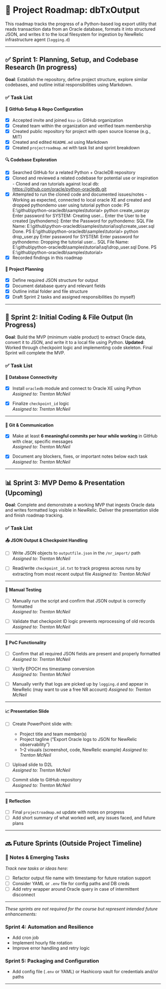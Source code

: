 # 📍 Project Roadmap: dbTxOutput

This roadmap tracks the progress of a Python-based log export utility that reads transaction data from an Oracle database, formats it into structured JSON, and writes it to the local filesystem for ingestion by NewRelic infrastructure agent (`logging.d`)

---

## ✅ Sprint 1: Planning, Setup, and Codebase Research (In progress)

**Goal**: Establish the repository, define project structure, explore similar codebases, and outline initial responsibilities using Markdown.

### ✅ Task List

#### 📁 GitHub Setup & Repo Configuration
- [x] Accepted invite and joined `ksu-is` GitHub organization  
- [x] Created team within the organization and verified team membership  
- [x] Created public repository for project with open source license (e.g., MIT)  
- [x] Created and edited `README.md` using Markdown  
- [x] Created `projectroadmap.md` with task list and sprint breakdown  

#### 🔍 Codebase Exploration
- [x] Searched GitHub for a related Python + OracleDB repository  
- [x] Cloned and reviewed a related codebase for potential use or inspiration
      - Cloned and ran tutorials against local db:  https://github.com/oracle/python-oracledb.git
- [x] Attempted to run the cloned code and documented issues/notes
      - Working as expected, connected to local oracle XE and created and dropped pythondemo user using tutorial python code:
      PS E:\github\python-oracledb\samples\tutorial> python create_user.py
Enter password for SYSTEM: 
Creating user...
Enter the User to be created [pythondemo]:
Enter the Password for pythondemo:
SQL File Name:  E:\github\python-oracledb\samples\tutorial\sql\create_user.sql
Done.
PS E:\github\python-oracledb\samples\tutorial> python drop_user.py
Enter password for SYSTEM:
Enter password for pythondemo:
Dropping the tutorial user...
SQL File Name:  E:\github\python-oracledb\samples\tutorial\sql\drop_user.sql
Done.
PS E:\github\python-oracledb\samples\tutorial>
- [x] Recorded findings in this roadmap  

#### 🧠 Project Planning
- [x] Define required JSON structure for output
- [x] Document database query and relevant fields
- [x] Outline initial folder and file structure
- [x] Draft Sprint 2 tasks and assigned responsibilities (to myself)

---

## 🧩 Sprint 2: Initial Coding & File Output (In Progress)

**Goal**: Build the MVP (minimum viable product) to extract Oracle data, convert it to JSON, and write it to a local file using Python.
**Updated**:  Worked through checkpoint logic and implementing code skeleton.  Final Sprint will complete the MVP.

### ✅ Task List

#### 🔌 Database Connectivity
- [x] Install `oracledb` module and connect to Oracle XE using Python  
  _Assigned to: Trenton McNeil_

- [x] Finalize `checkpoint_id` logic  
  _Assigned to: Trenton McNeil_

---


#### 💬 Git & Communication
- [x] Make at least **6 meaningful commits per hour while working** in GitHub with clear, specific messages  
  _Assigned to: Trenton McNeil_

- [x] Document any blockers, fixes, or important notes below each task  
  _Assigned to: Trenton McNeil_

---



## 📊 Sprint 3: MVP Demo & Presentation (Upcoming)

**Goal**: Complete and demonstrate a working MVP that ingests Oracle data and writes formatted logs visible in NewRelic. Deliver the presentation slide and finish roadmap tracking.

### ✅ Task List


#### 📤 JSON Output & Checkpoint Handling
- [ ] Write JSON objects to `outputfile.json` in the `/nr_import/` path  
  _Assigned to: Trenton McNeil_

- [ ] Read/write `checkpoint_id.txt` to track progress across runs by extracting from most recent output file
  _Assigned to: Trenton McNeil_

---

#### 🧪 Manual Testing
- [ ] Manually run the script and confirm that JSON output is correctly formatted  
  _Assigned to: Trenton McNeil_

- [ ] Validate that checkpoint ID logic prevents reprocessing of old records  
  _Assigned to: Trenton McNeil_

---

#### 🚀 PoC Functionality

- [ ] Confirm that all required JSON fields are present and properly formatted  
  _Assigned to: Trenton McNeil_

- [ ] Verify EPOCH ms timestamp conversion  
  _Assigned to: Trenton McNeil_

- [ ] Manually verify that logs are picked up by `logging.d` and appear in NewRelic (may want to use a free NR account)
  _Assigned to: Trenton McNeil_

---

#### 📈 Presentation Slide
- [ ] Create PowerPoint slide with:
  - Project title and team member(s)  
  - Project tagline (“Export Oracle logs to JSON for NewRelic observability”)  
  - 1–2 visuals (screenshot, code, NewRelic example)
  _Assigned to: Trenton McNeil_

- [ ] Upload slide to D2L  
  _Assigned to: Trenton McNeil_

- [ ] Commit slide to GitHub repository  
  _Assigned to: Trenton McNeil_

---

#### 📓 Reflection
- [ ] Final `projectroadmap.md` update with notes on progress  
- [ ] Add short summary of what worked well, any issues faced, and future plans  

---

## 🔜 Future Sprints (Outside Project Timeline)

### 📌 Notes & Emerging Tasks
_Track new tasks or ideas here:_
- [ ] Refactor output file name with timestamp for future rotation support  
- [ ] Consider YAML or `.env` file for config paths and DB creds  
- [ ] Add retry wrapper around Oracle query in case of intermittent disconnect  

---

_These sprints are not required for the course but represent intended future enhancements:_

### Sprint 4: Automation and Resilience
- Add cron job  
- Implement hourly file rotation  
- Improve error handling and retry logic

### Sprint 5: Packaging and Configuration
- Add config file (`.env` or YAML) or Hashicorp vault for credentials and/or paths  

---
